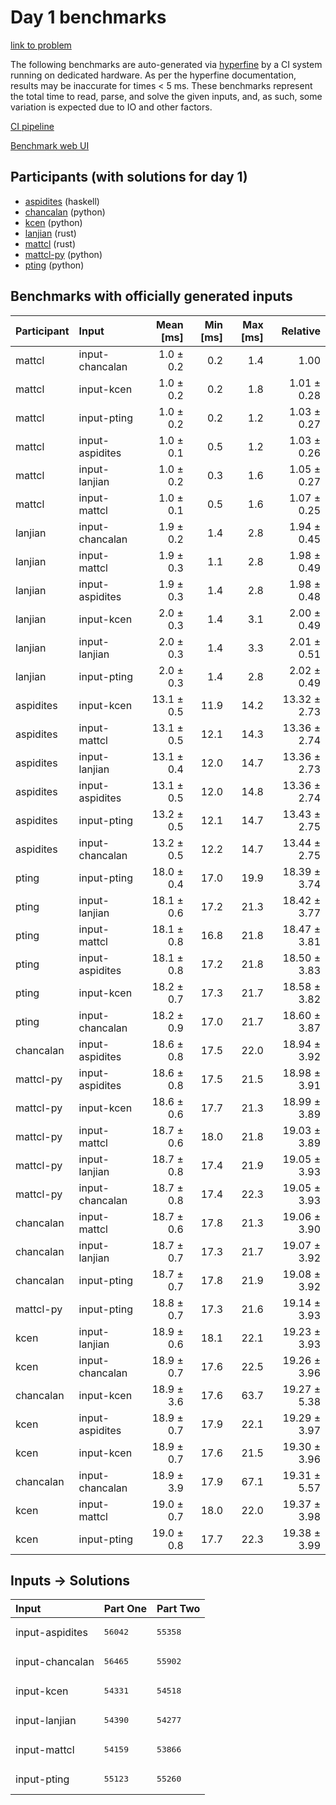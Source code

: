 # Day 1 benchmarks

[link to problem](https://adventofcode.com/2023/day/1)

The following benchmarks are auto-generated via
[hyperfine](https://github.com/sharkdp/hyperfine) by a CI system running on
dedicated hardware. As per the hyperfine documentation, results may be
inaccurate for times < 5 ms. These benchmarks represent the total time to read,
parse, and solve the given inputs, and, as such, some variation is expected due
to IO and other factors.

[CI pipeline](http://ci.papercode.net:8080/teams/main/pipelines/aoc2023)

[Benchmark web UI](https://aoc.ancalagon.black)


## Participants (with solutions for day 1)

- [aspidites](https://github.com/aspidites/aoc2023) (haskell)
- [chancalan](https://github.com/chancalan/aoc2023) (python)
- [kcen](https://github.com/kcen/aoc2023) (python)
- [lanjian](https://github.com/lanjian/aoc-2023) (rust)
- [mattcl](https://github.com/mattcl/aoc2023) (rust)
- [mattcl-py](https://github.com/mattcl/aoc2023-py) (python)
- [pting](https://github.com/pting/aoc2023) (python)


## Benchmarks with officially generated inputs

| Participant | Input | Mean [ms] | Min [ms] | Max [ms] | Relative |
|:---|:---|---:|---:|---:|---:|
| mattcl | input-chancalan | 1.0 ± 0.2 | 0.2 | 1.4 | 1.00 |
| mattcl | input-kcen | 1.0 ± 0.2 | 0.2 | 1.8 | 1.01 ± 0.28 |
| mattcl | input-pting | 1.0 ± 0.2 | 0.2 | 1.2 | 1.03 ± 0.27 |
| mattcl | input-aspidites | 1.0 ± 0.1 | 0.5 | 1.2 | 1.03 ± 0.26 |
| mattcl | input-lanjian | 1.0 ± 0.2 | 0.3 | 1.6 | 1.05 ± 0.27 |
| mattcl | input-mattcl | 1.0 ± 0.1 | 0.5 | 1.6 | 1.07 ± 0.25 |
| lanjian | input-chancalan | 1.9 ± 0.2 | 1.4 | 2.8 | 1.94 ± 0.45 |
| lanjian | input-mattcl | 1.9 ± 0.3 | 1.1 | 2.8 | 1.98 ± 0.49 |
| lanjian | input-aspidites | 1.9 ± 0.3 | 1.4 | 2.8 | 1.98 ± 0.48 |
| lanjian | input-kcen | 2.0 ± 0.3 | 1.4 | 3.1 | 2.00 ± 0.49 |
| lanjian | input-lanjian | 2.0 ± 0.3 | 1.4 | 3.3 | 2.01 ± 0.51 |
| lanjian | input-pting | 2.0 ± 0.3 | 1.4 | 2.8 | 2.02 ± 0.49 |
| aspidites | input-kcen | 13.1 ± 0.5 | 11.9 | 14.2 | 13.32 ± 2.73 |
| aspidites | input-mattcl | 13.1 ± 0.5 | 12.1 | 14.3 | 13.36 ± 2.74 |
| aspidites | input-lanjian | 13.1 ± 0.4 | 12.0 | 14.7 | 13.36 ± 2.73 |
| aspidites | input-aspidites | 13.1 ± 0.5 | 12.0 | 14.8 | 13.36 ± 2.74 |
| aspidites | input-pting | 13.2 ± 0.5 | 12.1 | 14.7 | 13.43 ± 2.75 |
| aspidites | input-chancalan | 13.2 ± 0.5 | 12.2 | 14.7 | 13.44 ± 2.75 |
| pting | input-pting | 18.0 ± 0.4 | 17.0 | 19.9 | 18.39 ± 3.74 |
| pting | input-lanjian | 18.1 ± 0.6 | 17.2 | 21.3 | 18.42 ± 3.77 |
| pting | input-mattcl | 18.1 ± 0.8 | 16.8 | 21.8 | 18.47 ± 3.81 |
| pting | input-aspidites | 18.1 ± 0.8 | 17.2 | 21.8 | 18.50 ± 3.83 |
| pting | input-kcen | 18.2 ± 0.7 | 17.3 | 21.7 | 18.58 ± 3.82 |
| pting | input-chancalan | 18.2 ± 0.9 | 17.0 | 21.7 | 18.60 ± 3.87 |
| chancalan | input-aspidites | 18.6 ± 0.8 | 17.5 | 22.0 | 18.94 ± 3.92 |
| mattcl-py | input-aspidites | 18.6 ± 0.8 | 17.5 | 21.5 | 18.98 ± 3.91 |
| mattcl-py | input-kcen | 18.6 ± 0.6 | 17.7 | 21.3 | 18.99 ± 3.89 |
| mattcl-py | input-mattcl | 18.7 ± 0.6 | 18.0 | 21.8 | 19.03 ± 3.89 |
| mattcl-py | input-lanjian | 18.7 ± 0.8 | 17.4 | 21.9 | 19.05 ± 3.93 |
| mattcl-py | input-chancalan | 18.7 ± 0.8 | 17.4 | 22.3 | 19.05 ± 3.93 |
| chancalan | input-mattcl | 18.7 ± 0.6 | 17.8 | 21.3 | 19.06 ± 3.90 |
| chancalan | input-lanjian | 18.7 ± 0.7 | 17.3 | 21.7 | 19.07 ± 3.92 |
| chancalan | input-pting | 18.7 ± 0.7 | 17.8 | 21.9 | 19.08 ± 3.92 |
| mattcl-py | input-pting | 18.8 ± 0.7 | 17.3 | 21.6 | 19.14 ± 3.93 |
| kcen | input-lanjian | 18.9 ± 0.6 | 18.1 | 22.1 | 19.23 ± 3.93 |
| kcen | input-chancalan | 18.9 ± 0.7 | 17.6 | 22.5 | 19.26 ± 3.96 |
| chancalan | input-kcen | 18.9 ± 3.6 | 17.6 | 63.7 | 19.27 ± 5.38 |
| kcen | input-aspidites | 18.9 ± 0.7 | 17.9 | 22.1 | 19.29 ± 3.97 |
| kcen | input-kcen | 18.9 ± 0.7 | 17.6 | 21.5 | 19.30 ± 3.96 |
| chancalan | input-chancalan | 18.9 ± 3.9 | 17.9 | 67.1 | 19.31 ± 5.57 |
| kcen | input-mattcl | 19.0 ± 0.7 | 18.0 | 22.0 | 19.37 ± 3.98 |
| kcen | input-pting | 19.0 ± 0.8 | 17.7 | 22.3 | 19.38 ± 3.99 |


## Inputs -> Solutions

| Input | Part One | Part Two |
|:---|:---|:---|
|input-aspidites|<pre>56042</pre>|<pre>55358</pre>|
|input-chancalan|<pre>56465</pre>|<pre>55902</pre>|
|input-kcen|<pre>54331</pre>|<pre>54518</pre>|
|input-lanjian|<pre>54390</pre>|<pre>54277</pre>|
|input-mattcl|<pre>54159</pre>|<pre>53866</pre>|
|input-pting|<pre>55123</pre>|<pre>55260</pre>|